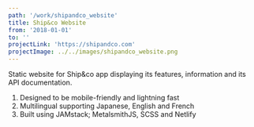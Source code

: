 ```yaml
---
path: '/work/shipandco_website'
title: Ship&co Website
from: '2018-01-01'
to: ''
projectLink: 'https://shipandco.com'
projectImage: ../../images/shipandco_website.png
---
```


Static website for Ship&co app displaying its features, information and its API documentation.

1. Designed to be mobile-friendly and lightning fast
1. Multilingual supporting Japanese, English and French
1. Built using JAMstack; MetalsmithJS, SCSS and Netlify
